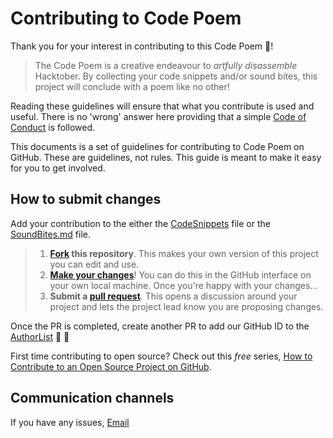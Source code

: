 # Contributing to Code Poem

Thank you for your interest in contributing to this Code Poem :tada:! 

>The Code Poem is a creative endeavour to *artfully disassemble* Hacktober. By collecting your code snippets and/or sound bites, this project will conclude with a poem like no other! 

Reading these guidelines will ensure that what you contribute is used and useful. There is no 'wrong' answer here providing that a simple [Code of Conduct](https://github.com/Wentale/hacktoberfest_code_poem/blob/master/CODE_OF_CONDUCT.md) is followed.

This documents is a set of guidelines for contributing to Code Poem on GitHub. These are guidelines, not rules. This guide is meant to make it easy for you to get involved.

## How to submit changes

Add your contribution to the either the [CodeSnippets](https://github.com/Wentale/hacktoberfest_code_poem/blob/master/CodeSnippets) file or the [SoundBites.md](https://github.com/Wentale/hacktoberfest_code_poem/blob/master/SoundBites.md) file.

> 1. **[Fork](https://help.github.com/articles/fork-a-repo/) this repository**. This makes your own version of this project you can edit and use.
> 2. **[Make your changes](https://guides.github.com/activities/forking/#making-changes)**! You can do this in the GitHub interface on your own local machine. Once you're happy with your changes...
> 3. **Submit a [pull request](https://help.github.com/articles/proposing-changes-to-a-project-with-pull-requests/)**. This opens a discussion around your project and lets the project lead know you are proposing changes.

Once the PR is completed, create another PR to add our GitHub ID to the [AuthorList](https://github.com/Wentale/hacktoberfest_code_poem/blob/master/AuthorList) :clap: :clap:

First time contributing to open source? Check out this *free* series, [How to Contribute to an Open Source Project on GitHub](https://egghead.io/series/how-to-contribute-to-an-open-source-project-on-github).

## Communication channels

If you have any issues, [Email](mailto:wen.ta.say@gmail.com)
